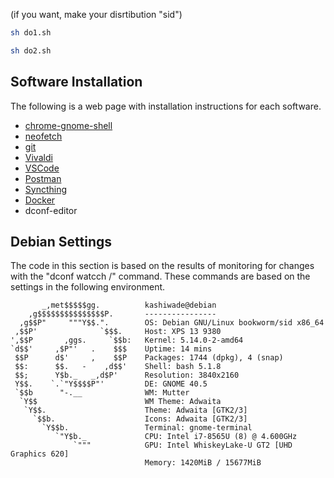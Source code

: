 (if you want, make your disrtibution "sid")

```sh
sh do1.sh
```

```sh
sh do2.sh
```

## Software Installation
The following is a web page with installation instructions for each software.
- [chrome-gnome-shell](https://wiki.gnome.org/Projects/GnomeShellIntegrationForChrome/Installation)
- [neofetch](https://github.com/dylanaraps/neofetch/wiki/Installation)
- [git](https://git-scm.com/download/linux)
- [Vivaldi](https://help.vivaldi.com/ja/desktop-ja/install-update-ja/manual-setup-vivaldi-linux-repositories/)
- [VSCode](https://code.visualstudio.com/docs/setup/linux)
- [Postman](https://learning.postman.com/docs/getting-started/installation-and-updates/#installing-postman-on-linux)
- [Syncthing](https://apt.syncthing.net)
- [Docker](https://docs.docker.com/engine/install/debian/)
- dconf-editor

## Debian Settings
The code in this section is based on the results of monitoring for changes with the "dconf watcch /" command.
These commands are based on the settings in the following environment.
```
       _,met$$$$$gg.          kashiwade@debian 
    ,g$$$$$$$$$$$$$$$P.       ---------------- 
  ,g$$P"     """Y$$.".        OS: Debian GNU/Linux bookworm/sid x86_64 
 ,$$P'              `$$$.     Host: XPS 13 9380 
',$$P       ,ggs.     `$$b:   Kernel: 5.14.0-2-amd64 
`d$$'     ,$P"'   .    $$$    Uptime: 14 mins 
 $$P      d$'     ,    $$P    Packages: 1744 (dpkg), 4 (snap) 
 $$:      $$.   -    ,d$$'    Shell: bash 5.1.8 
 $$;      Y$b._   _,d$P'      Resolution: 3840x2160 
 Y$$.    `.`"Y$$$$P"'         DE: GNOME 40.5 
 `$$b      "-.__              WM: Mutter 
  `Y$$                        WM Theme: Adwaita 
   `Y$$.                      Theme: Adwaita [GTK2/3] 
     `$$b.                    Icons: Adwaita [GTK2/3] 
       `Y$$b.                 Terminal: gnome-terminal 
          `"Y$b._             CPU: Intel i7-8565U (8) @ 4.600GHz 
              `"""            GPU: Intel WhiskeyLake-U GT2 [UHD Graphics 620] 
                              Memory: 1420MiB / 15677MiB 
```


